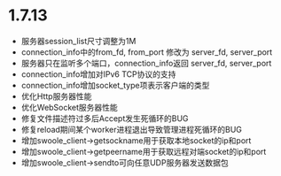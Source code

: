 # 1.7.13

* 服务器session_list尺寸调整为1M
* connection_info中的from_fd, from_port 修改为 server_fd, server_port
* 服务器只在监听多个端口，connection_info返回 server_fd, server_port
* connection_info增加对IPv6 TCP协议的支持
* connection_info增加socket_type项表示客户端的类型  
* 优化Http服务器性能
* 优化WebSocket服务器性能
* 修复文件描述符过多后Accept发生死循环的BUG
* 修复reload期间某个worker进程退出导致管理进程死循环的BUG
* 增加swoole_client->getsockname用于获取本地socket的ip和port
* 增加swoole_client->getpeername用于获取远程对端socket的ip和port
* 增加swoole_client->sendto可向任意UDP服务器发送数据包

